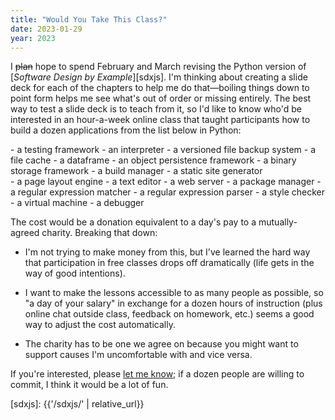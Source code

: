 ```yaml
---
title: "Would You Take This Class?"
date: 2023-01-29
year: 2023
---
```


I <s>plan</s> hope to spend February and March revising
the Python version of [*Software Design by Example*][sdxjs].
I'm thinking about creating a slide deck for each of the chapters
to help me do that—boiling things down to point form
helps me see what's out of order or missing entirely.
The best way to test a slide deck is to teach from it,
so I'd like to know who'd be interested in
an hour-a-week online class that taught participants
how to build a dozen applications from the list below in Python:

<div class="row">
<div class="col-6" markdown="1">
-   a testing framework
-   an interpreter
-   a versioned file backup system
-   a file cache
-   a dataframe
-   an object persistence framework
-   a binary storage framework
-   a build manager
-   a static site generator
</div>
<div class="col-6" markdown="1">
-   a page layout engine
-   a text editor
-   a web server
-   a package manager
-   a regular expression matcher
-   a regular expression parser
-   a style checker
-   a virtual machine
-   a debugger
</div>
</div>

The cost would be a donation equivalent to a day's pay
to a mutually-agreed charity.
Breaking that down:

-   I'm not trying to make money from this,
    but I've learned the hard way that
    participation in free classes drops off dramatically
    (life gets in the way of good intentions).

-   I want to make the lessons accessible to as many people as possible,
    so "a day of your salary" in exchange for a dozen hours of instruction
    (plus online chat outside class, feedback on homework, etc.)
    seems a good way to adjust the cost automatically.

-   The charity has to be one we agree on because
    you might want to support causes I'm uncomfortable with and vice versa.

If you're interested, please [let me know](mailto:{{site.author.email}});
if a dozen people are willing to commit, I think it would be a lot of fun.

[sdxjs]: {{'/sdxjs/' | relative_url}}
